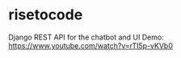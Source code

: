 # risetocode
Django REST API for the chatbot and UI
Demo: https://www.youtube.com/watch?v=rTI5p-vKVb0
